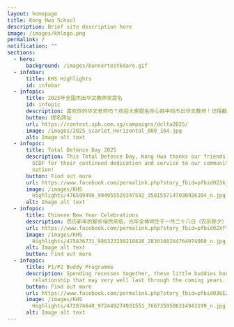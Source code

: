 ```yaml
---
layout: homepage
title: Kong Hwa School
description: Brief site description here
image: /images/khlogo.png
permalink: /
notification: ""
sections:
  - hero:
      background: /images/bannertest6dare.gif
  - infobar:
      title: KHS Highlights
      id: infobar
  - infopic:
      title: 2025年全国杰出华文教师奖提名
      id: infopic
      description: 喜欢你的华文老师吗？欢迎大家提名你心目中的杰出华文教师！记得截至日期在5月11日（星期日）呀！
      button: 提名网址
      url: https://contest.sph.com.sg/campaigns/dclta2025/
      image: /images/2025_scarlet_Horizontal_800_164.jpg
      alt: Image alt text
  - infopic:
      title: Total Defence Day 2025
      description: This Total Defence Day, Kong Hwa thanks our friends in the SPF and
        SCDF for their continued dedication and service to our community and
        nation!
      button: Find out more
      url: https://www.facebook.com/permalink.php?story_fbid=pfbid023kjnc1zT4ufahZKioXJLAaT63WYnXaLN2DUWXiQTkv1zAJoSdzwVrZcLzhoG9yNtl&id=100064994620909
      image: /images/KHS
        Highlights/476599496_994955529347592_3581557147030926204_n.jpg
      alt: Image alt text
  - infopic:
      title: Chinese New Year Celebrations
      description: 农历新年的脚步悄然来临，光华全体师生于一月二十八日（农历除夕）上午，身着传统红色服装，欢庆蛇年的到来。
      url: https://www.facebook.com/permalink.php?story_fbid=pfbid02XftS4mh55Sges1vV299x6kG9k7yvSefvzbTWNiDGGYMBkTA3Lup731n2S5p48Tg3l&id=100064994620909
      image: /images/KHS
        Highlights/475836731_986323250210820_2830168264764974060_n.jpg
      alt: Image alt text
      button: Find out more
  - infopic:
      title: P1/P2 Buddy Programme
      description: Spending recesses together, these little buddies bonded, kindling a
        relationship that may very well last through the coming years.
      button: Find out more
      url: https://www.facebook.com/permalink.php?story_fbid=pfbid036E2BNhJbf5r33zbq9fPgyUWPt1MVtKYWLsVYoWbjMHt284VcdQQf33SpxaimT4sSl&id=100064994620909
      image: /images/KHS
        Highlights/472874640_972449274931551_7667359586314943199_n.jpg
      alt: Image alt text
---
```

